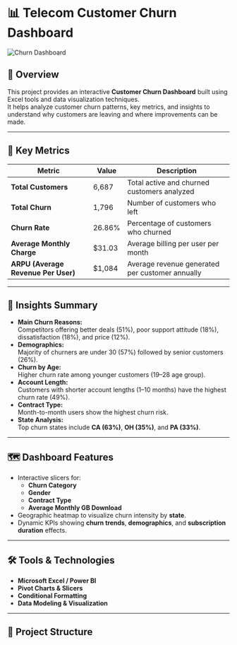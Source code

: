 # 📊 Telecom Customer Churn Dashboard

![Churn Dashboard](./Churn%20Dash%20board.png)

## 📘 Overview

This project provides an interactive **Customer Churn Dashboard** built using Excel  tools and data visualization techniques.  
It helps analyze customer churn patterns, key metrics, and insights to understand why customers are leaving and where improvements can be made.

---

## 🚀 Key Metrics

| Metric | Value | Description |
|--------|--------|-------------|
| **Total Customers** | 6,687 | Total active and churned customers analyzed |
| **Total Churn** | 1,796 | Number of customers who left |
| **Churn Rate** | 26.86% | Percentage of customers who churned |
| **Average Monthly Charge** | \$31.03 | Average billing per user per month |
| **ARPU (Average Revenue Per User)** | \$1,084 | Average revenue generated per customer annually |

---

## 🧠 Insights Summary

- **Main Churn Reasons:**  
  Competitors offering better deals (51%), poor support attitude (18%), dissatisfaction (18%), and price (12%).
- **Demographics:**  
  Majority of churners are under 30 (57%) followed by senior customers (26%).
- **Churn by Age:**  
  Higher churn rate among younger customers (19–28 age group).
- **Account Length:**  
  Customers with shorter account lengths (1–10 months) have the highest churn rate (49%).
- **Contract Type:**  
  Month-to-month users show the highest churn risk.
- **State Analysis:**  
  Top churn states include **CA (63%)**, **OH (35%)**, and **PA (33%)**.

---

## 🗺️ Dashboard Features

- Interactive slicers for:
  - **Churn Category**
  - **Gender**
  - **Contract Type**
  - **Average Monthly GB Download**
- Geographic heatmap to visualize churn intensity by **state**.
- Dynamic KPIs showing **churn trends**, **demographics**, and **subscription duration** effects.

---

## 🛠️ Tools & Technologies

- **Microsoft Excel / Power BI**
- **Pivot Charts & Slicers**
- **Conditional Formatting**
- **Data Modeling & Visualization**

---

## 📂 Project Structure

